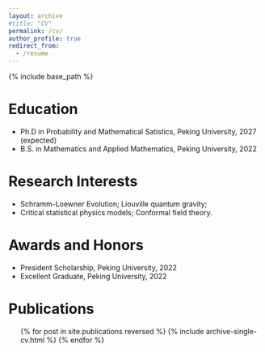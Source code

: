```yaml
---
layout: archive
#title: "CV"
permalink: /cv/
author_profile: true
redirect_from:
  - /resume
---
```


{% include base_path %}

Education
======
* Ph.D in Probability and Mathematical Satistics, Peking University, 2027 (expected)
* B.S. in Mathematics and Applied Mathematics, Peking University, 2022

Research Interests
======
* Schramm-Loewner Evolution; Liouville quantum gravity;
* Critical statistical physics models; Conformal field theory.

Awards and Honors
======
* President Scholarship, Peking University, 2022
* Excellent Graduate, Peking University, 2022

Publications
======
  <ul>{% for post in site.publications reversed %}
    {% include archive-single-cv.html %}
  {% endfor %}</ul>
